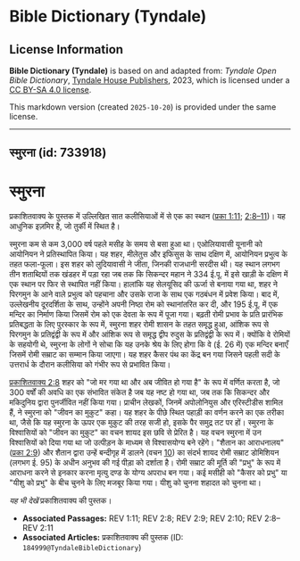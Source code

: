 # Bible Dictionary (Tyndale)

## License Information

**Bible Dictionary (Tyndale)** is based on and adapted from: _Tyndale Open Bible Dictionary_, [Tyndale House Publishers](https://tyndaleopenresources.com/), 2023, which is licensed under a [CC BY-SA 4.0 license](https://creativecommons.org/licenses/by-sa/4.0/legalcode.en).

This markdown version (created `2025-10-20`) is provided under the same license.



--------------------------------

## स्मुरना (id: 733918)

स्मुरना
=======

प्रकाशितवाक्य के पुस्तक में उल्लिखित सात कलीसियाओं में से एक का स्थान ([प्रका 1:11](https://ref.ly/Rev1:11); [2:8–11](https://ref.ly/Rev2:8-Rev2:11))। यह आधुनिक इज़मिर है, जो तुर्की में स्थित है।

स्मुरना कम से कम 3,000 वर्ष पहले मसीह के समय से बसा हुआ था। एओलियावासी यूनानी को आयोनियन ने प्रतिस्थापित किया। यह शहर, मीलेतुस और इफिसुस के साथ दक्षिण में, आयोनियन प्रभुत्व के तहत फला\-फूला। इस शहर को लुदियावासी ने जीता, जिनकी राजधानी सरदीस थी। यह स्थान लगभग तीन शताब्दियों तक खंडहर में पड़ा रहा जब तक कि सिकन्दर महान ने 334 ई.पू. में इसे खाड़ी के दक्षिण में एक स्थान पर फिर से स्थापित नहीं किया। हालांकि यह सेलयूसिद की ऊर्जा से बनाया गया था, शहर ने पिरगमुन के आने वाले प्रभुत्व को पहचाना और उसके राजा के साथ एक गठबंधन में प्रवेश किया। बाद में, उल्लेखनीय दूरदर्शिता के साथ, उन्होंने अपनी निष्ठा रोम को स्थानांतरित कर दी, और 195 ई.पू. में एक मन्दिर का निर्माण किया जिसमें रोम को एक देवता के रूप में पूजा गया। बढ़ती रोमी प्रभाव के प्रति प्रारंभिक प्रतिबद्धता के लिए पुरस्कार के रूप में, स्मुरना शहर रोमी शासन के तहत समृद्ध हुआ, आंशिक रूप से पिरगमुन के प्रतिद्वंद्वी के रूप में और आंशिक रूप से समृद्ध द्वीप रुदुस के प्रतिद्वंद्वी के रूप में। क्योंकि वे रोमियों के सहयोगी थे, स्मुरना के लोगों ने सोचा कि यह उनके श्रेय के लिए होगा कि वे (ई. 26 में) एक मन्दिर बनाएँ जिसमें रोमी सम्राट का सम्मान किया जाएगा। यह शहर कैसर पंथ का केंद्र बन गया जिसने पहली सदी के उत्तरार्ध के दौरान कलीसिया को गंभीर रूप से प्रभावित किया।

[प्रकाशितवाक्य 2:8](https://ref.ly/Rev2:8) शहर को "जो मर गया था और अब जीवित हो गया है" के रूप में वर्णित करता है, जो 300 वर्षों की अवधि का एक संभावित संकेत है जब यह नष्ट हो गया था, जब तक कि सिकन्दर और मकिदुनिय द्वारा पुनर्जीवित नहीं किया गया। प्राचीन लेखकों, जिनमें अपोलोनियुस और एरिस्टीडीस शामिल हैं, ने स्मुरना को "जीवन का मुकुट" कहा। यह शहर के पीछे स्थित पहाड़ी का वर्णन करने का एक तरीका था, जैसे कि यह स्मुरना के ऊपर एक मुकुट की तरह सजी हो, इसके पैर समुद्र तट पर हों। स्मुरना के विश्वासियों को "जीवन का मुकुट" का वचन शायद इस छवि से प्रेरित है। यह वचन स्मुरना में उन विश्वासियों को दिया गया था जो उत्पीड़न के माध्यम से विश्वासयोग्य बने रहेंगे। "शैतान का आराधनालय" ([प्रका 2:9](https://ref.ly/Rev2:9)) और शैतान द्वारा उन्हें बन्दीगृह में डालने (वचन [10](https://ref.ly/Rev2:10)) का संदर्भ शायद रोमी सम्राट डोमिशियन (लगभग ई. 95\) के अधीन अनुभव की गई पीड़ा को दर्शाता है। रोमी सम्राट की मूर्ति की "प्रभु" के रूप में आराधना करने से इनकार करना मृत्यु दण्ड के योग्य अपराध बन गया। कई मसीही को "कैसर को प्रभु" या "यीशु को प्रभु" के बीच चुनने के लिए मजबूर किया गया। यीशु को चुनना शहादत को चुनना था।

*यह भी देखें* प्रकाशितवाक्य की पुस्तक।

* **Associated Passages:** REV 1:11; REV 2:8; REV 2:9; REV 2:10; REV 2:8–REV 2:11
* **Associated Articles:** प्रकाशितवाक्य की पुस्तक (ID: `184999@TyndaleBibleDictionary`)


